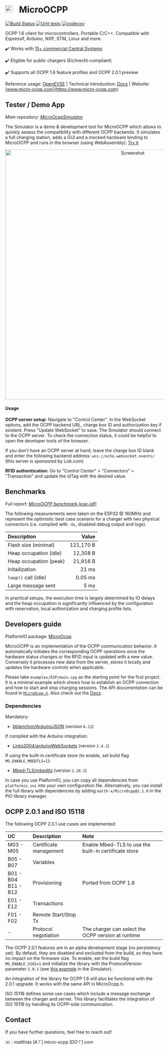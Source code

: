 # <img src="https://github.com/matth-x/MicroOcpp/assets/63792403/1c49d1ad-7afc-48d3-a54e-9aef2d4886db" alt="Icon" height="24"> &nbsp; MicroOCPP

[![Build Status]( https://github.com/matth-x/MicroOcpp/workflows/PlatformIO%20CI/badge.svg)](https://github.com/matth-x/MicroOcpp/actions)
[![Unit tests]( https://github.com/matth-x/MicroOcpp/workflows/Unit%20tests/badge.svg)](https://github.com/matth-x/MicroOcpp/actions)
[![codecov](https://codecov.io/github/matth-x/ArduinoOcpp/branch/develop/graph/badge.svg?token=UN6LO96HM7)](https://codecov.io/github/matth-x/ArduinoOcpp)

OCPP 1.6 client for microcontrollers. Portable C/C++. Compatible with Espressif, Arduino, NXP, STM, Linux and more.

:heavy_check_mark: Works with [15+ commercial Central Systems](https://www.micro-ocpp.com/#h.314525e8447cc93c_81)

:heavy_check_mark: Eligible for public chargers (Eichrecht-compliant)

:heavy_check_mark: Supports all OCPP 1.6 feature profiles and OCPP 2.0.1 preview

Reference usage: [OpenEVSE](https://github.com/OpenEVSE/ESP32_WiFi_V4.x/blob/master/src/ocpp.cpp) | Technical introduction: [Docs](https://matth-x.github.io/MicroOcpp/intro-tech) | Website: [www.micro-ocpp.com](https://www.micro-ocpp.com)

## Tester / Demo App

*Main repository: [MicroOcppSimulator](https://github.com/matth-x/MicroOcppSimulator)*

The Simulator is a demo & development tool for MicroOCPP which allows to quickly assess the compatibility with different OCPP backends. It simulates a full charging station, adds a GUI and a mocked hardware binding to MicroOCPP and runs in the browser (using WebAssembly): [Try it](https://demo.micro-ocpp.com/)

<div align="center"><img src="https://github.com/matth-x/MicroOcpp/assets/63792403/27f2819b-41fd-41a7-88a8-9e673b8a88b8" alt="Screenshot" width="800em" href="https://demo.micro-ocpp.com/"></div>

#### Usage

**OCPP server setup**: Navigate to "Control Center". In the WebSocket options, add the OCPP backend URL, charge box ID and authorization key if existent. Press "Update WebSocket" to save. The Simulator should connect to the OCPP server. To check the connection status, it could be helpful to open the developer tools of the browser.

If you don't have an OCPP server at hand, leave the charge box ID blank and enter the following backend address: `wss://echo.websocket.events/` (this server is sponsored by Lob.com)

**RFID authentication**: Go to "Control Center" > "Connectors" > "Transaction" and update the idTag with the desired value.

## Benchmarks

*Full report: [MicroOCPP benchmark (esp-idf)](https://github.com/matth-x/MicroOcpp-benchmark)*

The following measurements were taken on the ESP32 @ 160MHz and represent the optimistic best case scenario for a charger with two physical connectors (i.e. compiled with `-Os`, disabled debug output and logs).

| Description | Value |
| :--- | ---: |
| Flash size (minimal) | 121,170 B |
| Heap occupation (idle) | 12,308 B |
| Heap occupation (peak) | 21,916 B |
| Initailization | 21 ms |
| `loop()` call (idle) | 0.05 ms |
| Large message sent | 5 ms |

In practical setups, the execution time is largely determined by IO delays and the heap occupation is significantly influenced by the configuration with reservation, local authorization and charging profile lists.

## Developers guide

PlatformIO package: [MicroOcpp](https://registry.platformio.org/libraries/matth-x/MicroOcpp)

MicroOCPP is an implementation of the OCPP communication behavior. It automatically initiates the corresponding OCPP operations once the hardware status changes or the RFID input is updated with a new value. Conversely it processes new data from the server, stores it locally and updates the hardware controls when applicable.

Please take `examples/ESP/main.cpp` as the starting point for the first project. It is a minimal example which shows how to establish an OCPP connection and how to start and stop charging sessions. The API documentation can be found in [`MicroOcpp.h`](https://github.com/matth-x/MicroOcpp/blob/main/src/MicroOcpp.h). Also check out the [Docs](https://matth-x.github.io/MicroOcpp).

### Dependencies

Mandatory:

- [bblanchon/ArduinoJSON](https://github.com/bblanchon/ArduinoJson) (version `6.21`)

If compiled with the Arduino integration:

- [Links2004/arduinoWebSockets](https://github.com/Links2004/arduinoWebSockets) (version `2.4.1`)

If using the built-in certificate store (to enable, set build flag `MO_ENABLE_MBEDTLS=1`):

- [Mbed-TLS/mbedtls](https://github.com/Mbed-TLS/mbedtls) (version `2.28.1`)

In case you use PlatformIO, you can copy all dependencies from `platformio.ini` into your own configuration file. Alternatively, you can install the full library with dependencies by adding `matth-x/MicroOcpp@1.1.0` in the PIO library manager.

## OCPP 2.0.1 and ISO 15118

The following OCPP 2.0.1 use cases are implemented:

| UC | Description | Note |
| :--- | :--- | :--- |
| M03 - M05 | Certificate management | Enable Mbed-TLS to use the built-in certificate store |
| B05 - B07 | Variables | |
| B01 - B04<br>B11 - B12 | Provisioning | Ported from OCPP 1.6 |
| E01 - E12 | Transactions | |
| F01 - F02 | Remote Start/Stop Tx | |
| - | Protocol negotiation | The charger can select the OCPP version at runtime |

The OCPP 2.0.1 features are in an alpha development stage (no persistency yet). By default, they are disabled and excluded from the build, so they have no impact on the firmware size. To enable, set the build flag `MO_ENABLE_V201=1` and initialize the library with the ProtocolVersion parameter `2.0.1`  (see [this example](https://github.com/matth-x/MicroOcppSimulator/blob/657e606c3b178d3add242935d413c72624130ff3/src/main.cpp#L43-L47) in the Simulator).

An integration of the library for OCPP 1.6 will also be functional with the 2.0.1 upgrade. It works with the same API in MicroOcpp.h.

ISO 15118 defines some use cases which include a message exchange between the charger and server. This library facilitates the integration of ISO 15118 by handling its OCPP-side communication.

## Contact

If you have further questions, feel free to reach out!

:envelope: : matthias [A⊤] micro-ocpp [DО⊤] com
